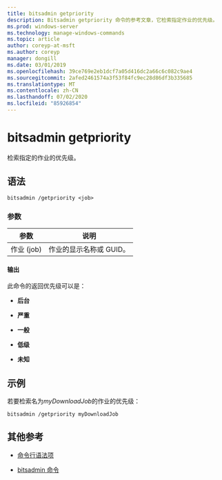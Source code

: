 ```yaml
---
title: bitsadmin getpriority
description: Bitsadmin getpriority 命令的参考文章，它检索指定作业的优先级。
ms.prod: windows-server
ms.technology: manage-windows-commands
ms.topic: article
author: coreyp-at-msft
ms.author: coreyp
manager: dongill
ms.date: 03/01/2019
ms.openlocfilehash: 39ce769e2eb1dcf7a05d416dc2a66c6c082c9ae4
ms.sourcegitcommit: 2afed2461574a3f53f84fc9ec28d86df3b335685
ms.translationtype: MT
ms.contentlocale: zh-CN
ms.lasthandoff: 07/02/2020
ms.locfileid: "85926854"
---
```

# <a name="bitsadmin-getpriority"></a>bitsadmin getpriority

检索指定的作业的优先级。

## <a name="syntax"></a>语法

```
bitsadmin /getpriority <job>
```

### <a name="parameters"></a>参数

| 参数 | 说明 |
| -------------- | -------------- |
| 作业 (job) | 作业的显示名称或 GUID。 |

#### <a name="output"></a>输出

此命令的返回优先级可以是：

- **后台**

- **严重**

- **一般**

- **低级**

- **未知**

## <a name="examples"></a>示例

若要检索名为*myDownloadJob*的作业的优先级：

```
bitsadmin /getpriority myDownloadJob
```

## <a name="additional-references"></a>其他参考

- [命令行语法项](command-line-syntax-key.md)

- [bitsadmin 命令](bitsadmin.md)
